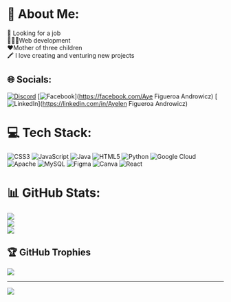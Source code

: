 # 💫 About Me:
📝 Looking for a job<br>👩🏽‍💻Web development<br>❤️Mother of three children<br>🖍️ I love creating and venturing new projects<br>


## 🌐 Socials:
[![Discord](https://img.shields.io/badge/Discord-%237289DA.svg?logo=discord&logoColor=white)](https://discord.gg/https://discord.gg/M7jRjEFM) [![Facebook](https://img.shields.io/badge/Facebook-%231877F2.svg?logo=Facebook&logoColor=white)](https://facebook.com/Aye Figueroa Androwicz) [![LinkedIn](https://img.shields.io/badge/LinkedIn-%230077B5.svg?logo=linkedin&logoColor=white)](https://linkedin.com/in/Ayelen Figueroa Androwicz) 

# 💻 Tech Stack:
![CSS3](https://img.shields.io/badge/css3-%231572B6.svg?style=for-the-badge&logo=css3&logoColor=white) ![JavaScript](https://img.shields.io/badge/javascript-%23323330.svg?style=for-the-badge&logo=javascript&logoColor=%23F7DF1E) ![Java](https://img.shields.io/badge/java-%23ED8B00.svg?style=for-the-badge&logo=java&logoColor=white) ![HTML5](https://img.shields.io/badge/html5-%23E34F26.svg?style=for-the-badge&logo=html5&logoColor=white) ![Python](https://img.shields.io/badge/python-3670A0?style=for-the-badge&logo=python&logoColor=ffdd54) ![Google Cloud](https://img.shields.io/badge/Google%20Cloud-%234285F4.svg?style=for-the-badge&logo=google-cloud&logoColor=white) ![Apache](https://img.shields.io/badge/apache-%23D42029.svg?style=for-the-badge&logo=apache&logoColor=white) ![MySQL](https://img.shields.io/badge/mysql-%2300f.svg?style=for-the-badge&logo=mysql&logoColor=white) 	![Figma](https://img.shields.io/badge/figma-%23F24E1E.svg?style=for-the-badge&logo=figma&logoColor=white) ![Canva](https://img.shields.io/badge/Canva-%2300C4CC.svg?style=for-the-badge&logo=Canva&logoColor=white) ![React](https://img.shields.io/badge/react-%2320232a.svg?style=for-the-badge&logo=react&logoColor=%2361DAFB)
# 📊 GitHub Stats:
![](https://github-readme-stats.vercel.app/api?username=Ayelen1987&theme=radical&hide_border=false&include_all_commits=false&count_private=false)<br/>
![](https://github-readme-streak-stats.herokuapp.com/?user=Ayelen1987&theme=radical&hide_border=false)<br/>
![](https://github-readme-stats.vercel.app/api/top-langs/?username=Ayelen1987&theme=radical&hide_border=false&include_all_commits=false&count_private=false&layout=compact)

## 🏆 GitHub Trophies
![](https://github-profile-trophy.vercel.app/?username=Ayelen1987&theme=radical&no-frame=false&no-bg=true&margin-w=4)

---
[![](https://visitcount.itsvg.in/api?id=Ayelen1987&icon=0&color=0)](https://visitcount.itsvg.in)

<!-- Proudly created with GPRM ( https://gprm.itsvg.in ) -->
